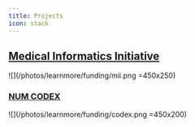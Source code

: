 ```yaml
---
title: Projects
icon: stack
---
```

## [Medical Informatics Initiative](/about/learnmore/projects/mii.md)
![](/photos/learnmore/funding/mii.png =450x250)



### [NUM CODEX](/about/learnmore/projects/num.md)
![](/photos/learnmore/funding/codex.png =450x200)

